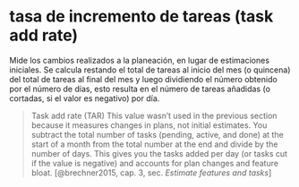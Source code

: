 # tasa de incremento de tareas (task add rate)

Mide los cambios realizados a la planeación, en lugar de estimaciones iniciales.
Se calcula restando el total de tareas al inicio del mes (o quincena) del total de tareas al final del mes y luego dividiendo el número obtenido por el número de días, esto resulta en el número de tareas añadidas (o cortadas, si el valor es negativo) por día.

 >
 > Task add rate (TAR) This value wasn’t used in the previous section because it measures changes in plans, not initial estimates. You subtract the total number of tasks (pending, active, and done) at the start of a month from the total number at the end and divide by the number of days. This gives you the tasks added per day (or tasks cut if the value is negative) and accounts for plan changes and feature bloat. [@brechner2015, cap. 3, sec. *Estimate features and tasks*]
